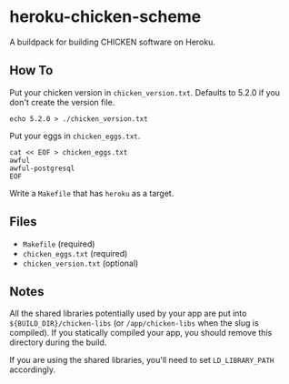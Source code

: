# heroku-chicken-scheme

A buildpack for building CHICKEN software on Heroku.

## How To

Put your chicken version in `chicken_version.txt`. Defaults to 5.2.0
if you don't create the version file.

    echo 5.2.0 > ./chicken_version.txt

Put your eggs in `chicken_eggs.txt`.

    cat << EOF > chicken_eggs.txt
    awful
    awful-postgresql
    EOF

Write a `Makefile` that has `heroku` as a target.

## Files

  - `Makefile` (required)
  - `chicken_eggs.txt` (required)
  - `chicken_version.txt` (optional)

## Notes

All the shared libraries potentially used by your app are put into
`${BUILD_DIR}/chicken-libs` (or `/app/chicken-libs` when the slug is
compiled). If you statically compiled your app, you should remove this
directory during the build.

If you are using the shared libraries, you'll need to set
`LD_LIBRARY_PATH` accordingly.
